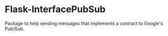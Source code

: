 # Flask-InterfacePubSub

Package to help sending messages that implements a contract to Google's Pub/Sub.
